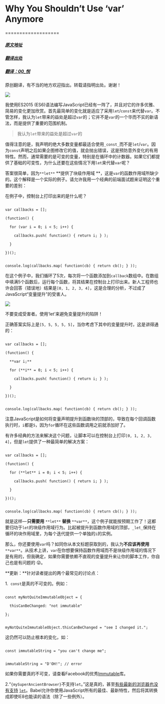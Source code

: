 # Why You Shouldn’t Use ‘var’ Anymore
===================


##### [原文地址](https://hackernoon.com/why-you-shouldnt-use-var-anymore-f109a58b9b70?gi=d0a7a667a468)
##### [翻译出处](http://www.zcfy.cc/article/3021)
##### [翻译：00_悦](http://weibo.com/u/1850506467)
原创翻译，有不当的地方欢迎指出。转载请指明出处。谢谢！

![](http://p0.qhimg.com/t011d2ae6640c39905c.png)

我使用ES2015 (ES6)语法编写JavaScript已经有一阵了，并且对它的许多优雅、简易的变化更加欣赏。首先最简单的变化就是适应了采用`let`/`const`来代替`var`。不管怎样，我认为`let`带来的益处是超过`var`的；它并不是`var`的一个华而不实的新语法，而是提供了重要的范围机制。

> 我认为`let`带来的益处是超过`var`的

值得注意的是，我声明的绝大多数变量都最适合使用`_const_`而不是`let`/`var`。因为`const`声明之后如果企图修改它的值，就会抛出错误，这是预防意外变化的有用特性。然而，通常需要的是可变的变量，特别是在循环中的计数器。如果它们都提供了基础的可变性，为什么还要在这些情况下用`let`来代替`var`呢？

答案很简单，因为`**let**` **提供了块级作用域 **，这是`var`的函数作用域所缺少的。这个解释是一个实际的例子。请允许我用一个经典的前端面试题来证明这个重要的差别：

在例子中，控制台上打印出来的是什么呢？

```

var callbacks = [];

(function() {

  for (var i = 0; i < 5; i++) {

    callbacks.push( function() { return i; } );

  }

})();

```

```

console.log(callbacks.map( function(cb) { return cb(); } ));

```

在这个例子中，我们循环了5次，每次将一个函数添加到`callback`数组中。在数组中填满5个函数后，运行每个函数，将其结果在控制台上打印出来。新人工程师也许会回答（错误地）结果是`[0, 1, 2, 3, 4]`，这是合理的分析，不过成了JavaScript“变量提升”的受害人。

![](http://p0.qhimg.com/t01b71e4519957c640c.gif)

不要变成受害者。使用‘let’来避免变量提升的陷阱！

正确答案实际上是`[5, 5, 5, 5, 5]`，当你考虑下其中的变量提升时，这是讲得通的：

```

var callbacks = [];

(function() {

  **var i;**

  for (**i** = 0; i < 5; i++) {

    callbacks.push( function() { return i; } );

  }

})();

```

```

console.log(callbacks.map( function(cb) { return cb(); } ));

```

注意JavaScript是如何将变量声明提升到函数块的顶部的，导致在每个回调函数执行时，`i`都是`5`，因为`for`循环在这些函数调用之前就添加好了。

有许多经典的方法来解决这个问题，让脚本可以在控制台上打印`[0, 1, 2, 3, 4]`，但是`let`提供了一种最简单的解决方案：

```

var callbacks = [];

(function() {

  for (**let** i = 0; i < 5; i++) {

    callbacks.push( function() { return i; } );

  }

})();

```

```

console.log(callbacks.map( function(cb) { return cb(); } ));

```

就是这样— **只需要用** `**let**` **替换** `**var**`，这个例子就能按预期工作了！这都要归功于`let`的块级作用域行为。比起被提升到函数作用域的顶部，`_let_`保持在循环的块作用域里，为每个迭代提供一个单独的`i`的实例。

那么，你还要使用`var`吗？如同你从本文标题获取到的，我认为**不应该再使用** `**var**`。从技术上讲，`var`在你想要保持函数作用域而不是块级作用域的情况下是有用的，但我确定，如果你需要依赖不直观的变量提升来让你的脚本工作，你自己也是有问题的 😜。

**更新：**针对读者提出的两个最常见的讨论点：

1.  `const`是真的不可变的。例如：

```

const myNotQuiteImmutableObject = {

  thisCanBeChanged: "not immutable"

};

```

```

myNotQuiteImmutableObject.thisCanBeChanged = "see I changed it.";

```

这仍然可以防止根本的变化，如：

```

const immutableString = "you can't change me";

```

```

immutableString = "D'OH!"; // error

```

如果你需要真的不可变，请查看Facebook的优秀[Immutable](https://facebook.github.io/immutable-js/)库。

2.“`{mySuperAncientBrowser}`不支持`let`。”这是真的，甚至[有些最新的浏览器也没有支持](http://caniuse.com/#feat=let) [`let`](http://caniuse.com/#feat=let)。Babel允许你使用JavaScript所有的最佳、最新特性，然后将其转换成即使IE8也能读的语法（除了一些例外）。
